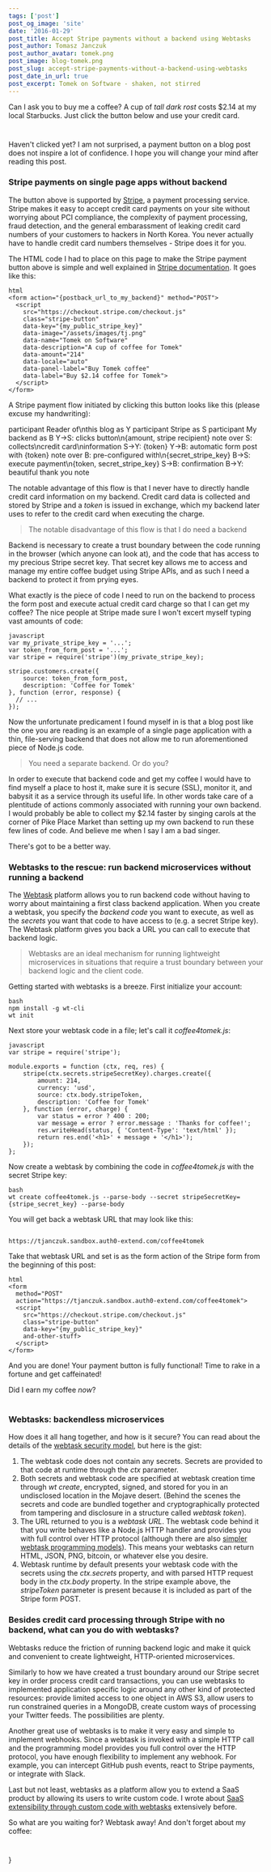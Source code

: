 ```yaml
---
tags: ['post']
post_og_image: 'site'
date: '2016-01-29'  
post_title: Accept Stripe payments without a backend using Webtasks
post_author: Tomasz Janczuk
post_author_avatar: tomek.png
post_image: blog-tomek.png
post_slug: accept-stripe-payments-without-a-backend-using-webtasks
post_date_in_url: true
post_excerpt: Tomek on Software - shaken, not stirred
---
```


Can I ask you to buy me a coffee? A cup of *tall dark rost* costs $2.14 at my local Starbucks. Just click the button below and use your credit card.

<form action="https://tjanczuk.sandbox.auth0-extend.com/coffee4tomek" method="POST" style="margin-bottom: 40px">
  <script
    src="https://checkout.stripe.com/checkout.js" class="stripe-button"
    data-key="pk_live_CeoSX5oORYP0f5vXtj67o7CI"
    data-image="/assets/images/tj.png"
    data-name="Tomek on Software"
    data-description="A cup of coffee for Tomek"
    data-amount="214"
    data-locale="auto"
    data-panel-label="Buy Tomek coffee"
    data-label="Buy $2.14 coffee for Tomek"
    data-allow-remember-me="false">
  </script>
</form>

Haven't clicked yet? I am not surprised, a payment button on a blog post does not inspire a lot of confidence. I hope you will change your mind after reading this post. 

### Stripe payments on single page apps without backend

The button above is supported by [Stripe](https://stripe.com), a payment processing service. Stripe makes it easy to accept credit card payments on your site without worrying about PCI compliance, the complexity of payment processing, fraud detection, and the general embarassment of leaking credit card numbers of your customers to hackers in North Korea. You never actually have to handle credit card numbers themselves - Stripe does it for you. 

The HTML code I had to place on this page to make the Stripe payment button above is simple and well explained in [Stripe documentation](https://stripe.com/docs/checkout). It goes like this:

```
html
<form action="{postback_url_to_my_backend}" method="POST">
  <script
    src="https://checkout.stripe.com/checkout.js"
    class="stripe-button"
    data-key="{my_public_stripe_key}"
    data-image="/assets/images/tj.png"
    data-name="Tomek on Software"
    data-description="A cup of coffee for Tomek"
    data-amount="214"
    data-locale="auto"
    data-panel-label="Buy Tomek coffee"
    data-label="Buy $2.14 coffee for Tomek">
  </script>
</form>
```
A Stripe payment flow initiated by clicking this button looks like this (please excuse my handwriting):

<div class="diagram">
    participant Reader of\nthis blog as Y
    participant Stripe as S
    participant My backend as B
    Y->S: clicks button\n{amount, stripe recipient}
    note over S: collects\ncredit card\ninformation
    S->Y: {token}
    Y->B: automatic form post with {token}
    note over B: pre-configured with\n{secret_stripe_key}
    B->S: execute payment\n{token, secret_stripe_key}
    S->B: confirmation
    B->Y: beautiful thank you note
</div>

The notable advantage of this flow is that I never have to directly handle credit card information on my backend. Credit card data is collected and stored by Stripe and a *token* is issued in exchange, which my backend later uses to refer to the credit card when executing the charge. 

> The notable disadvantage of this flow is that I do need a backend

Backend is necessary to create a trust boundary between the code running in the browser (which anyone can look at), and the code that has access to my precious Stripe secret key. That secret key allows me to access and manage my entire coffee budget using Stripe APIs, and as such I need a backend to protect it from prying eyes. 

What exactly is the piece of code I need to run on the backend to process the form post and execute actual credit card charge so that I can get my coffee? The nice people at Stripe made sure I won't excert myself typing vast amounts of code:

```
javascript
var my_private_stripe_key = '...';
var token_from_form_post = '...';
var stripe = require('stripe')(my_private_stripe_key);
   
stripe.customers.create({
    source: token_from_form_post,
    description: 'Coffee for Tomek'
}, function (error, response) {
  // ...
});
```
Now the unfortunate predicament I found myself in is that a blog post like the one you are reading is an example of a single page application with a thin, file-serving backend that does not allow me to run aforementioned piece of Node.js code. 

> You need a separate backend. Or do you?

In order to execute that backend code and get my coffee I would have to find myself a place to host it, make sure it is secure (SSL), monitor it, and babysit it as a service through its useful life. In other words take care of a plentitude of actions commonly associated with running your own backend. I would probably be able to collect my $2.14 faster by singing carols at the corner of Pike Place Market than setting up my own backend to run these few lines of code. And believe me when I say I am a bad singer. 

There's got to be a better way.

### Webtasks to the rescue: run backend microservices without running a backend

The [Webtask](https://webtask.io) platform allows you to run backend code without having to worry about maintaining a first class backend application. When you create a webtask, you specify the *backend code* you want to execute, as well as the *secrets* you want that code to have access to (e.g. a secret Stripe key). The Webtask platform gives you back a URL you can call to execute that backend logic. 

> Webtasks are an ideal mechanism for running lightweight microservices in situations that require a trust boundary between your backend logic and the client code.

Getting started with webtasks is a breeze. First initialize your account:

```
bash
npm install -g wt-cli
wt init
```
Next store your webtask code in a file; let's call it *coffee4tomek.js*:

```
javascript
var stripe = require('stripe');

module.exports = function (ctx, req, res) {
    stripe(ctx.secrets.stripeSecretKey).charges.create({
        amount: 214,
        currency: 'usd',
        source: ctx.body.stripeToken,
        description: 'Coffee for Tomek'
    }, function (error, charge) {
        var status = error ? 400 : 200;
        var message = error ? error.message : 'Thanks for coffee!'; 
        res.writeHead(status, { 'Content-Type': 'text/html' });
        return res.end('<h1>' + message + '</h1>');
    });
};
```
Now create a webtask by combining the code in *coffee4tomek.js* with the secret Stripe key: 

```
bash
wt create coffee4tomek.js --parse-body --secret stripeSecretKey={stripe_secret_key} --parse-body
```
You will get back a webtask URL that may look like this:

```

https://tjanczuk.sandbox.auth0-extend.com/coffee4tomek
```
Take that webtask URL and set is as the form action of the Stripe form from the beginning of this post:

```
html
<form  
  method="POST"
  action="https://tjanczuk.sandbox.auth0-extend.com/coffee4tomek">
  <script
    src="https://checkout.stripe.com/checkout.js"
    class="stripe-button"
    data-key="{my_public_stripe_key}"
    and-other-stuff>
  </script>
</form>
```
And you are done! Your payment button is fully functional! Time to rake in a fortune and get caffeinated!

Did I earn my coffee *now*?

<form action="https://tjanczuk.sandbox.auth0-extend.com/coffee4tomek" method="POST" style="margin-bottom: 40px">
  <script
    src="https://checkout.stripe.com/checkout.js" class="stripe-button"
    data-key="pk_live_CeoSX5oORYP0f5vXtj67o7CI"
    data-image="/assets/images/tj.png"
    data-name="Tomek on Software"
    data-description="A cup of coffee for Tomek"
    data-amount="214"
    data-locale="auto"
    data-panel-label="Buy Tomek coffee"
    data-label="Buy $2.14 coffee for Tomek"
    data-allow-remember-me="false">
  </script>
</form>

### Webtasks: backendless microservices

How does it all hang together, and how is it secure? You can read about the details of the [webtask security model](https://webtask.io/docs/how), but here is the gist:

1. The webtask code does not contain any secrets. Secrets are provided to that code at runtime through the *ctx* parameter.  
2. Both secrets and webtask code are specified at webtask creation time through *wt create*, encrypted, signed, and stored for you in an undisclosed location in the Mojave desert. (Behind the scenes the secrets and code are bundled together and cryptographically protected from tampering and disclosure in a structure called *webtask token*).  
3. The URL returned to you is a *webtask URL*. The webtask code behind it that you write behaves like a Node.js HTTP handler and provides you with full control over HTTP protocol (although there are also [simpler webtask programming models](https://webtask.io/docs/model)). This means your webtasks can return HTML, JSON, PNG, bitcoin, or whatever else you desire. 
4. Webtask runtime by default presents your webtask code with the secrets using the *ctx.secrets* property, and with parsed HTTP request body in the *ctx.body* property. In the stripe example above, the *stripeToken* parameter is present because it is included as part of the Stripe form POST. 

### Besides credit card processing through Stripe with no backend, what can you do with webtasks?

Webtasks reduce the friction of running backend logic and make it quick and convenient to create lightweight, HTTP-oriented microservices. 

Similarly to how we have created a trust boundary around our Stripe secret key in order process credit card transactions, you can use webtasks to implemented application specific logic around any other kind of protected resources: provide limited access to one object in AWS S3, allow users to run constrained queries in a MongoDB, create custom ways of processing your Twitter feeds. The possibilities are plenty. 

Another great use of webtasks is to make it very easy and simple to implement webhooks. Since a webtask is invoked with a simple HTTP call and the programming model provides you full control over the HTTP protocol, you have enough flexibility to implement any webhook. For example, you can intercept GitHub push events, react to Stripe payments, or integrate with Slack. 

Last but not least, webtasks as a platform allow you to extend a SaaS product by allowing its users to write custom code. I wrote about [SaaS extensibility through custom code with webtasks](http://tomasz.janczuk.org/2015/07/extensibility-through-http-with-webtasks.html) extensively before. 

So what are you waiting for? Webtask away! And don't forget about my coffee:

<form action="https://tjanczuk.sandbox.auth0-extend.com/coffee4tomek" method="POST" style="margin-bottom: 40px">
  <script
    src="https://checkout.stripe.com/checkout.js" class="stripe-button"
    data-key="pk_live_CeoSX5oORYP0f5vXtj67o7CI"
    data-image="/assets/images/tj.png"
    data-name="Tomek on Software"
    data-description="A cup of coffee for Tomek"
    data-amount="214"
    data-locale="auto"
    data-panel-label="Buy Tomek coffee"
    data-label="Buy $2.14 coffee for Tomek"
    data-allow-remember-me="false">
  </script>
</form>
}